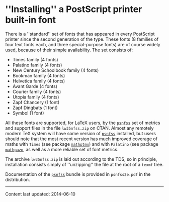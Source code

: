 # ''Installing'' a PostScript printer built-in font

There is a ''standard'' set of fonts that has appeared in every PostScript
printer since the second generation of the type.  These fonts
(8&nbsp;families of four text fonts each, and three special-purpose fonts)
are of course widely used, because of their simple availability.  The
set consists of:
  

-  Times family (4 fonts)
-  Palatino family (4 fonts)
-  New Century Schoolbook family (4 fonts)
-  Bookman family (4 fonts)
-  Helvetica family (4 fonts)
-  Avant Garde (4 fonts)
-  Courier family (4 fonts)
-  Utopia family (4 fonts)
-  Zapf Chancery (1 font)
-  Zapf Dingbats (1 font)
-  Symbol (1 font)

All these fonts are supported, for LaTeX users, by the
[`psnfss`](http://ctan.org/pkg/psnfss) set of metrics and support files in the file
`lw35nfss.zip` on CTAN.  Almost any remotely modern TeX
system will have some version of [`psnfss`](http://ctan.org/pkg/psnfss) installed, but
users should note that the most recent version has much improved
coverage of maths with `Times` (see package
[`mathptmx`](http://ctan.org/pkg/mathptmx)) and with `Palatino` (see package
[`mathpazo`](http://ctan.org/pkg/mathpazo), as well as a more reliable set of font metrics.

The archive `lw35nfss.zip` is laid out according to the
TDS, so in principle, installation consists simply of
''unzipping'' the file at the root of a `texmf` tree.

Documentation of the [`psnfss`](http://ctan.org/pkg/psnfss) bundle is provided in
`psnfss2e.pdf` in the distribution.


----

Content last updated: 2014-06-10
